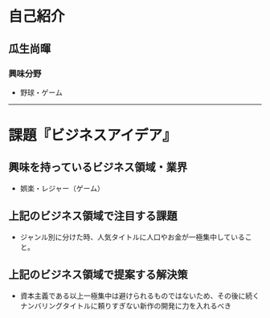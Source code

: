 # 自己紹介

## 瓜生尚暉

### 興味分野

- 野球・ゲーム

* * *

# 課題『ビジネスアイデア』

## 興味を持っているビジネス領域・業界

- 娯楽・レジャー（ゲーム）

## 上記のビジネス領域で注目する課題

- ジャンル別に分けた時、人気タイトルに人口やお金が一極集中していること。

## 上記のビジネス領域で提案する解決策

- 資本主義である以上一極集中は避けられるものではないため、その後に続くナンバリングタイトルに頼りすぎない新作の開発に力を入れるべき